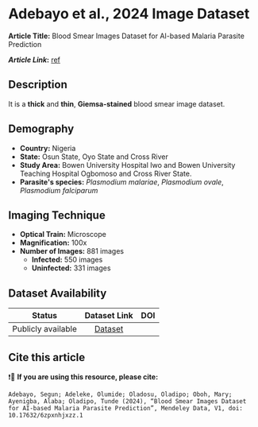 # **Adebayo et al., 2024 Image Dataset**  
**Article Title:** Blood Smear Images Dataset for AI-based Malaria Parasite Prediction

**_Article Link_:** [ref](https://www.sciencedirect.com/science/article/pii/S2352340924009120)



## **Description**
It is a **thick** and **thin**, **Giemsa-stained** blood smear image dataset.


## **Demography**
+ **Country:** Nigeria
+ **State:** Osun State, Oyo State and Cross River 
+ **Study Area:** Bowen University Hospital Iwo and Bowen University Teaching Hospital Ogbomoso and Cross River State.
+ **Parasite's species:** _Plasmodium malariae_, _Plasmodium ovale_, _Plasmodium falciparum_


## **Imaging Technique**
+ **Optical Train:** Microscope
+ **Magnification:** 100x
+ **Number of Images:** 881 images
    - **Infected:** 550 images
    - **Uninfected:** 331 images


## **Dataset Availability**

|**Status**|**Dataset Link**|**DOI**|
|:---:|:---:|:---:|
|Publicly available| [Dataset](https://data.mendeley.com/datasets/6zpxnhjxzz/1)|


## **Cite this article**

❗🛑 **If you are using this resource, please cite:** 

```
Adebayo, Segun; Adeleke, Olumide; Oladosu, Oladipo; Oboh, Mary; Ayenigba, Alaba; Oladipo, Tunde (2024), “Blood Smear Images Dataset for AI-based Malaria Parasite Prediction”, Mendeley Data, V1, doi: 10.17632/6zpxnhjxzz.1
```
